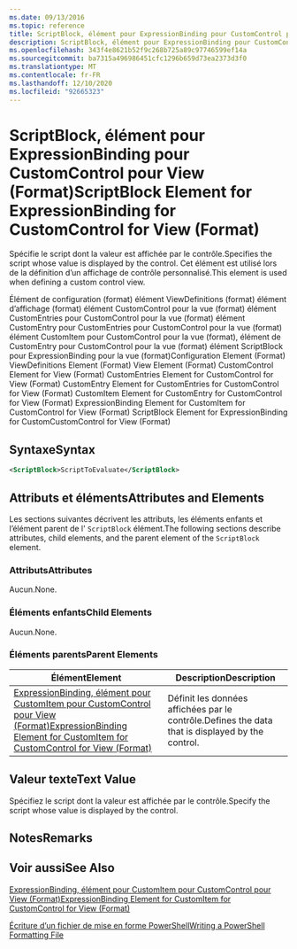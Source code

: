 ```yaml
---
ms.date: 09/13/2016
ms.topic: reference
title: ScriptBlock, élément pour ExpressionBinding pour CustomControl pour View (Format)
description: ScriptBlock, élément pour ExpressionBinding pour CustomControl pour View (Format)
ms.openlocfilehash: 343f4e8621b52f9c268b725a89c97746599ef14a
ms.sourcegitcommit: ba7315a496986451cfc1296b659d73ea2373d3f0
ms.translationtype: MT
ms.contentlocale: fr-FR
ms.lasthandoff: 12/10/2020
ms.locfileid: "92665323"
---
```

# <a name="scriptblock-element-for-expressionbinding-for-customcontrol-for-view-format"></a><span data-ttu-id="700e2-103">ScriptBlock, élément pour ExpressionBinding pour CustomControl pour View (Format)</span><span class="sxs-lookup"><span data-stu-id="700e2-103">ScriptBlock Element for ExpressionBinding for CustomControl for View (Format)</span></span>

<span data-ttu-id="700e2-104">Spécifie le script dont la valeur est affichée par le contrôle.</span><span class="sxs-lookup"><span data-stu-id="700e2-104">Specifies the script whose value is displayed by the control.</span></span> <span data-ttu-id="700e2-105">Cet élément est utilisé lors de la définition d’un affichage de contrôle personnalisé.</span><span class="sxs-lookup"><span data-stu-id="700e2-105">This element is used when defining a custom control view.</span></span>

<span data-ttu-id="700e2-106">Élément de configuration (format) élément ViewDefinitions (format) élément d’affichage (format) élément CustomControl pour la vue (format) élément CustomEntries pour CustomControl pour la vue (format) élément CustomEntry pour CustomEntries pour CustomControl pour la vue (format) élément CustomItem pour CustomControl pour la vue (format), élément de CustomEntry pour CustomControl pour la vue (format) élément ScriptBlock pour ExpressionBinding pour la vue (format)</span><span class="sxs-lookup"><span data-stu-id="700e2-106">Configuration Element (Format) ViewDefinitions Element (Format) View Element (Format) CustomControl Element for View (Format) CustomEntries Element for CustomControl for View (Format) CustomEntry Element for CustomEntries for CustomControl for View (Format) CustomItem Element for CustomEntry for CustomControl for View (Format) ExpressionBinding Element for CustomItem for CustomControl for View (Format) ScriptBlock Element for ExpressionBinding for CustomCustomControl for View (Format)</span></span>

## <a name="syntax"></a><span data-ttu-id="700e2-107">Syntaxe</span><span class="sxs-lookup"><span data-stu-id="700e2-107">Syntax</span></span>

```xml
<ScriptBlock>ScriptToEvaluate</ScriptBlock>
```

## <a name="attributes-and-elements"></a><span data-ttu-id="700e2-108">Attributs et éléments</span><span class="sxs-lookup"><span data-stu-id="700e2-108">Attributes and Elements</span></span>

<span data-ttu-id="700e2-109">Les sections suivantes décrivent les attributs, les éléments enfants et l’élément parent de l' `ScriptBlock` élément.</span><span class="sxs-lookup"><span data-stu-id="700e2-109">The following sections describe attributes, child elements, and the parent element of the `ScriptBlock` element.</span></span>

### <a name="attributes"></a><span data-ttu-id="700e2-110">Attributs</span><span class="sxs-lookup"><span data-stu-id="700e2-110">Attributes</span></span>

<span data-ttu-id="700e2-111">Aucun.</span><span class="sxs-lookup"><span data-stu-id="700e2-111">None.</span></span>

### <a name="child-elements"></a><span data-ttu-id="700e2-112">Éléments enfants</span><span class="sxs-lookup"><span data-stu-id="700e2-112">Child Elements</span></span>

<span data-ttu-id="700e2-113">Aucun.</span><span class="sxs-lookup"><span data-stu-id="700e2-113">None.</span></span>

### <a name="parent-elements"></a><span data-ttu-id="700e2-114">Éléments parents</span><span class="sxs-lookup"><span data-stu-id="700e2-114">Parent Elements</span></span>

|<span data-ttu-id="700e2-115">Élément</span><span class="sxs-lookup"><span data-stu-id="700e2-115">Element</span></span>|<span data-ttu-id="700e2-116">Description</span><span class="sxs-lookup"><span data-stu-id="700e2-116">Description</span></span>|
|-------------|-----------------|
|[<span data-ttu-id="700e2-117">ExpressionBinding, élément pour CustomItem pour CustomControl pour View (Format)</span><span class="sxs-lookup"><span data-stu-id="700e2-117">ExpressionBinding Element for CustomItem for CustomControl for View (Format)</span></span>](./expressionbinding-element-for-customitem-for-customcontrol-for-view-format.md)|<span data-ttu-id="700e2-118">Définit les données affichées par le contrôle.</span><span class="sxs-lookup"><span data-stu-id="700e2-118">Defines the data that is displayed by the control.</span></span>|

## <a name="text-value"></a><span data-ttu-id="700e2-119">Valeur texte</span><span class="sxs-lookup"><span data-stu-id="700e2-119">Text Value</span></span>

<span data-ttu-id="700e2-120">Spécifiez le script dont la valeur est affichée par le contrôle.</span><span class="sxs-lookup"><span data-stu-id="700e2-120">Specify the script whose value is displayed by the control.</span></span>

## <a name="remarks"></a><span data-ttu-id="700e2-121">Notes</span><span class="sxs-lookup"><span data-stu-id="700e2-121">Remarks</span></span>

## <a name="see-also"></a><span data-ttu-id="700e2-122">Voir aussi</span><span class="sxs-lookup"><span data-stu-id="700e2-122">See Also</span></span>

[<span data-ttu-id="700e2-123">ExpressionBinding, élément pour CustomItem pour CustomControl pour View (Format)</span><span class="sxs-lookup"><span data-stu-id="700e2-123">ExpressionBinding Element for CustomItem for CustomControl for View (Format)</span></span>](./expressionbinding-element-for-customitem-for-customcontrol-for-view-format.md)

[<span data-ttu-id="700e2-124">Écriture d’un fichier de mise en forme PowerShell</span><span class="sxs-lookup"><span data-stu-id="700e2-124">Writing a PowerShell Formatting File</span></span>](./writing-a-powershell-formatting-file.md)
